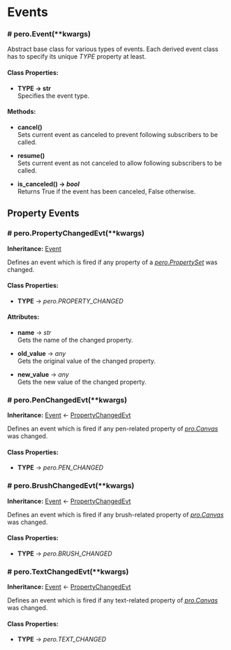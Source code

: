 # Events

### <a name="Event">#</a> pero.Event(**kwargs)
Abstract base class for various types of events. Each derived event class has to specify its unique *TYPE* property at
least.


#### Class Properties:

- **TYPE -> str**  
Specifies the event type.


#### Methods:

- **cancel()**  
Sets current event as canceled to prevent following subscribers to be called.

- **resume()**  
Sets current event as not canceled to allow following subscribers to be called.

- **is_canceled() -> *bool***  
Returns True if the event has been canceled, False otherwise.


## Property Events

### <a name="PropertyChangedEvt">#</a> pero.PropertyChangedEvt(**kwargs)

**Inheritance:** [Event](event.md#Event)

Defines an event which is fired if any property of a *[pero.PropertySet](../properties/propset.md)* was changed.

#### Class Properties:

- **TYPE** -> *pero.PROPERTY_CHANGED*

#### Attributes:

- **name** -> *str*  
Gets the name of the changed property.

- **old_value** -> *any*  
Gets the original value of the changed property.

- **new_value** -> *any*  
Gets the new value of the changed property.


### <a name="PenChangedEvt">#</a> pero.PenChangedEvt(**kwargs)

**Inheritance:** [Event](event.md#Event) <- [PropertyChangedEvt](event.md#PropertyChangedEvt)

Defines an event which is fired if any pen-related property of *[pro.Canvas](../drawing/canvas.md)* was changed.

#### Class Properties:

- **TYPE** -> *pero.PEN_CHANGED*


### <a name="BrushChangedEvt">#</a> pero.BrushChangedEvt(**kwargs)

**Inheritance:** [Event](event.md#Event) <- [PropertyChangedEvt](event.md#PropertyChangedEvt)

Defines an event which is fired if any brush-related property of *[pro.Canvas](../drawing/canvas.md)* was changed.

#### Class Properties:

- **TYPE** -> *pero.BRUSH_CHANGED*


### <a name="TextChangedEvt">#</a> pero.TextChangedEvt(**kwargs)

**Inheritance:** [Event](event.md#Event) <- [PropertyChangedEvt](event.md#PropertyChangedEvt)

Defines an event which is fired if any text-related property of *[pro.Canvas](../drawing/canvas.md)* was changed.

#### Class Properties:

- **TYPE** -> *pero.TEXT_CHANGED*